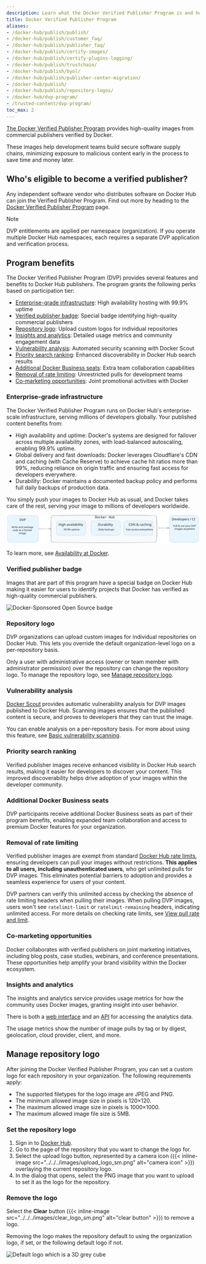 ```yaml
---
description: Learn what the Docker Verified Publisher Program is and how it works
title: Docker Verified Publisher Program
aliases:
- /docker-hub/publish/publish/
- /docker-hub/publish/customer_faq/
- /docker-hub/publish/publisher_faq/
- /docker-hub/publish/certify-images/
- /docker-hub/publish/certify-plugins-logging/
- /docker-hub/publish/trustchain/
- /docker-hub/publish/byol/
- /docker-hub/publish/publisher-center-migration/
- /docker-hub/publish/
- /docker-hub/publish/repository-logos/
- /docker-hub/dvp-program/
- /trusted-content/dvp-program/
toc_max: 2
---
```


[The Docker Verified Publisher
Program](https://hub.docker.com/search?q=&image_filter=store) provides
high-quality images from commercial publishers verified by Docker.

These images help development teams build secure software supply chains,
minimizing exposure to malicious content early in the process to save time and
money later.

## Who's eligible to become a verified publisher?

Any independent software vendor who distributes software on Docker Hub can join
the Verified Publisher Program. Find out more by heading to the [Docker Verified
Publisher Program](https://www.docker.com/partners/programs) page.

> [!NOTE]
>
> DVP entitlements are applied per namespace (organization). If you operate
> multiple Docker Hub namespaces, each requires a separate DVP application and
> verification process.

## Program benefits

The Docker Verified Publisher Program (DVP) provides several features and
benefits to Docker Hub publishers. The program grants the following perks based
on participation tier:

- [Enterprise-grade infrastructure](#enterprise-grade-infrastructure): High
  availability hosting with 99.9% uptime
- [Verified publisher badge](#verified-publisher-badge): Special badge
  identifying high-quality commercial publishers
- [Repository logo](#repository-logo): Upload custom logos for individual
  repositories
- [Insights and analytics](#insights-and-analytics): Detailed usage metrics and
  community engagement data
- [Vulnerability analysis](#vulnerability-analysis): Automated security scanning
  with Docker Scout
- [Priority search ranking](#priority-search-ranking): Enhanced discoverability
  in Docker Hub search results
- [Additional Docker Business seats](#additional-docker-business-seats): Extra
  team collaboration capabilities
- [Removal of rate limiting](#removal-of-rate-limiting): Unrestricted pulls for
  development teams
- [Co-marketing opportunities](#co-marketing-opportunities): Joint promotional
  activities with Docker

### Enterprise-grade infrastructure

The Docker Verified Publisher Program runs on Docker Hub's enterprise-scale
infrastructure, serving millions of developers globally. Your published content
benefits from:

- High availability and uptime: Docker's systems are designed for failover
  across multiple availability zones, with load-balanced autoscaling, enabling
  99.9% uptime.
- Global delivery and fast downloads: Docker leverages Cloudflare's CDN and
  caching (with Cache Reserve) to achieve cache hit ratios more than 99%,
  reducing reliance on origin traffic and ensuring fast access for developers
  everywhere.
- Durability: Docker maintains a documented backup policy and performs full
  daily backups of production data.

You simply push your images to Docker Hub as usual, and Docker takes care of the
rest, serving your image to millions of developers worldwide.

![DVP flow in Docker Hub](./images/dvp-hub-flow.svg)

To learn more, see [Availability at
Docker](https://www.docker.com/trust/availability/).

### Verified publisher badge

Images that are part of this program have a special badge on Docker Hub making
it easier for users to identify projects that Docker has verified as
high-quality commercial publishers.

![Docker-Sponsored Open Source
badge](../../../images/verified-publisher-badge.png)

### Repository logo

DVP organizations can upload custom images for individual repositories on Docker
Hub. This lets you override the default organization-level logo on a
per-repository basis.

Only a user with administrative access (owner or team member with administrator
permission) over the repository can change the repository logo. To manage the
repository logo, see [Manage repository logo](#manage-repository-logo).

### Vulnerability analysis

[Docker Scout](/scout/) provides automatic vulnerability analysis
for DVP images published to Docker Hub.
Scanning images ensures that the published content is secure, and proves to
developers that they can trust the image.

You can enable analysis on a per-repository basis. For more about using this
feature, see [Basic vulnerability
scanning](/docker-hub/repos/manage/vulnerability-scanning/).

### Priority search ranking

Verified publisher images receive enhanced visibility in Docker Hub search
results, making it easier for developers to discover your content. This improved
discoverability helps drive adoption of your images within the developer
community.

### Additional Docker Business seats

DVP participants receive additional Docker Business seats as part of their
program benefits, enabling expanded team collaboration and access to premium
Docker features for your organization.

### Removal of rate limiting

Verified publisher images are exempt from standard [Docker Hub rate
limits](../../../usage/_index.md), ensuring developers can pull your images
without restrictions. **This applies to all users, including unauthenticated users**,
who get unlimited pulls for DVP images. This eliminates potential barriers to adoption and
provides a seamless experience for users of your content.

DVP partners can verify this unlimited access by checking the absence of rate
limiting headers when pulling their images. When pulling DVP images, users won't
see `ratelimit-limit` or `ratelimit-remaining` headers, indicating unlimited
access. For more details on checking rate limits, see [View pull rate and
limit](../../../usage/pulls.md#view-pull-rate-and-limit).

### Co-marketing opportunities

Docker collaborates with verified publishers on joint marketing initiatives,
including blog posts, case studies, webinars, and conference presentations.
These opportunities help amplify your brand visibility within the Docker
ecosystem.

### Insights and analytics

The insights and analytics service provides usage metrics for how
the community uses Docker images, granting insight into user behavior.

There is both a [web interface](./insights-analytics.md) and an
[API](/reference/api/dvp/latest/) for accessing the analytics data.

The usage metrics show the number of image pulls by tag or by digest,
geolocation, cloud provider, client, and more.

## Manage repository logo

After joining the Docker Verified Publisher Program, you can set a custom logo
for each repository in your organization. The following requirements apply:

- The supported filetypes for the logo image are JPEG and PNG.
- The minimum allowed image size in pixels is 120×120.
- The maximum allowed image size in pixels is 1000×1000.
- The maximum allowed image file size is 5MB.

### Set the repository logo

1. Sign in to [Docker Hub](https://hub.docker.com).
2. Go to the page of the repository that you want to change the logo for.
3. Select the upload logo button, represented by a camera icon ({{< inline-image
   src="../../../images/upload_logo_sm.png" alt="camera icon" >}}) overlaying the
current repository logo.
4. In the dialog that opens, select the PNG image that you want to upload to
   set it as the logo for the repository.

### Remove the logo

Select the **Clear** button ({{< inline-image src="../../../images/clear_logo_sm.png"
alt="clear button" >}}) to remove a logo.

Removing the logo makes the repository default to using the organization logo,
if set, or the following default logo if not.

![Default logo which is a 3D grey cube](../../../images/default_logo_sm.png)
